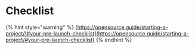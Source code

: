 # Checklist

{% hint style="warning" %}
[https://opensource.guide/starting-a-project/\#your-pre-launch-checklist](https://opensource.guide/starting-a-project/#your-pre-launch-checklist)
{% endhint %}


